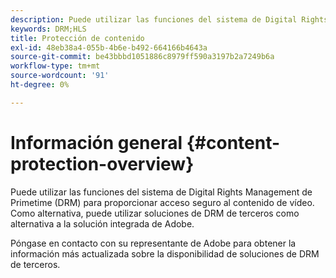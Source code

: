 ```yaml
---
description: Puede utilizar las funciones del sistema de Digital Rights Management de Primetime (DRM) para proporcionar acceso seguro al contenido de vídeo. Como alternativa, puede utilizar soluciones de DRM de terceros como alternativa a la solución integrada de Adobe.
keywords: DRM;HLS
title: Protección de contenido
exl-id: 48eb38a4-055b-4b6e-b492-664166b4643a
source-git-commit: be43bbbd1051886c8979ff590a3197b2a7249b6a
workflow-type: tm+mt
source-wordcount: '91'
ht-degree: 0%

---
```


# Información general {#content-protection-overview}

Puede utilizar las funciones del sistema de Digital Rights Management de Primetime (DRM) para proporcionar acceso seguro al contenido de vídeo. Como alternativa, puede utilizar soluciones de DRM de terceros como alternativa a la solución integrada de Adobe.

Póngase en contacto con su representante de Adobe para obtener la información más actualizada sobre la disponibilidad de soluciones de DRM de terceros.
